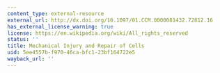 ```yaml
---
content_type: external-resource
external_url: http://dx.doi.org/10.1097/01.CCM.0000081432.72812.16
has_external_license_warning: true
license: https://en.wikipedia.org/wiki/All_rights_reserved
status: ''
title: Mechanical Injury and Repair of Cells
uid: 5ee4557b-f970-46ca-bfc1-23bf164722e5
wayback_url: ''
---
```


